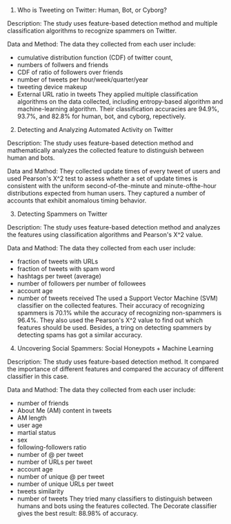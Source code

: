 1. Who is Tweeting on Twitter: Human, Bot, or Cyborg?

Description:
The study uses feature-based detection method and multiple classification algorithms to recognize spammers on Twitter.

Data and Method:
The data they collected from each user include:
 - cumulative distribution function (CDF) of twitter count, 
 - numbers of follwers and friends
 - CDF of ratio of followers over friends
 - number of tweets per hour/week/quarter/year
 - tweeting device makeup
 - External URL ratio in tweets
They applied multiple classification algorithms on the data collected, including entropy-based algorithm and machine-learning algorithm. Their classification accuracies are 94.9%, 93.7%, and 82.8% for human, bot, and cyborg, repectively.


2. Detecting and Analyzing Automated Activity on Twitter

Description:
The study uses feature-based detection method and mathematically analyzes the collected feature to distinguish between human and bots.

Data and Mathod:
They collected update times of every tweet of users and used Pearson's X^2 test to assess whether a set of update times is consistent with the uniform second-of-the-minute and minute-ofthe-hour distributions expected from human users. They captured a number of accounts  that exhibit anomalous timing behavior.


3. Detecting Spammers on Twitter

Description:
The study uses feature-based detection method and analyzes the features using classification algorithms and Pearson's X^2 value.

Data and Mathod:
The data they collected from each user include:
 - fraction of tweets with URLs
 - fraction of tweets with spam word
 - hashtags per tweet (average)
 - number of followers per number of followees
 - account age
 - number of tweets received
The used a Support Vector Machine (SVM) classifier on the collected features. Their accuracy of recognizing spammers is 70.1% while the accuracy of recognizing non-spammers is 96.4%. They also used the Pearson's X^2 value to find out which features should be used. Besides, a tring on detecting spammers by detecting spams has got a similar accuracy.


4. Uncovering Social Spammers: Social Honeypots + Machine Learning

Description:
The study uses feature-based detection method. It compared the importance of different features and compared the accuracy of different classifier in this case.

Data and Mathod:
The data they collected from each user include:
 - number of friends
 - About Me (AM) content in tweets
 - AM length
 - user age
 - martial status
 - sex
 - following-followers ratio
 - number of @ per tweet
 - number of URLs per tweet
 - account age
 - number of unique @ per tweet
 - number of unique URLs per tweet
 - tweets similarity
 - number of tweets
They tried many classifiers to distinguish between humans and bots using the features collected. The Decorate classifier gives the best result: 88.98% of accuracy.
